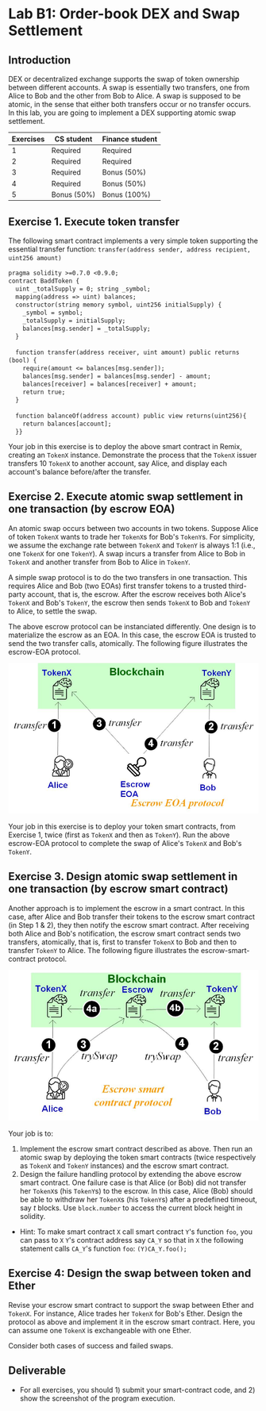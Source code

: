 Lab B1: Order-book DEX and Swap Settlement 
===

Introduction
---

DEX or decentralized exchange supports the swap of token ownership between different accounts. A swap is essentially two transfers, one from Alice to Bob and the other from Bob to Alice. A swap is supposed to be atomic, in the sense that either both transfers occur or no transfer occurs. In this lab, you are going to implement a DEX supporting atomic swap settlement.
 

| Exercises | CS student | Finance student
| --- | --- | --- |
|  1  | Required | Required |
|  2  | Required | Required |
|  3  | Required | Bonus (50%) |
|  4  | Required | Bonus (50%) |
|  5  | Bonus (50%) | Bonus (100%) |

Exercise 1. Execute token transfer 
---

The following smart contract implements a very simple token supporting the essential transfer function: `transfer(address sender, address recipient, uint256 amount)` 

```
pragma solidity >=0.7.0 <0.9.0; 
contract BaddToken {  
  uint _totalSupply = 0; string _symbol;  
  mapping(address => uint) balances;  
  constructor(string memory symbol, uint256 initialSupply) {
    _symbol = symbol;
    _totalSupply = initialSupply;
    balances[msg.sender] = _totalSupply;  
  }
  
  function transfer(address receiver, uint amount) public returns (bool) {    
    require(amount <= balances[msg.sender]);        
    balances[msg.sender] = balances[msg.sender] - amount;    
    balances[receiver] = balances[receiver] + amount;    
    return true;  
  }

  function balanceOf(address account) public view returns(uint256){
    return balances[account];
  }}
```

Your job in this exercise is to deploy the above smart contract in Remix, creating an `TokenX` instance. Demonstrate the process that the `TokenX` issuer transfers 10 `TokenX` to another account, say Alice, and display each account's balance before/after the transfer.

Exercise 2. Execute atomic swap settlement in one transaction (by escrow EOA)
---

An atomic swap occurs between two accounts in two tokens. Suppose Alice of token `TokenX` wants to trade her `TokenX`s for Bob's `TokenY`s. For simplicity, we assume the exchange rate between `TokenX` and `TokenY` is always 1:1 (i.e., one `TokenX` for one `TokenY`). A swap incurs a transfer from Alice to Bob in `TokenX` and another transfer from Bob to Alice in `TokenY`.

A simple swap protocol is to do the two transfers in one transaction. This requires Alice and Bob (two EOAs) first transfer tokens to a trusted third-party account, that is, the escrow. After the escrow receives both Alice's `TokenX` and Bob's `TokenY`, the escrow then sends `TokenX` to Bob and `TokenY` to Alice, to settle the swap. 

The above escrow protocol can be instanciated differently. One design is to materialize the escrow as an EOA. In this case, the escrow EOA is trusted to send the two transfer calls, atomically. The following figure illustrates the escrow-EOA protocol.

![Contract design diagram](lab-escrow3-EOA.jpg)

Your job in this exercise is to deploy your token smart contracts, from Exercise 1, twice (first as `TokenX` and then as `TokenY`). Run the above escrow-EOA protocol to complete the swap of Alice's `TokenX` and Bob's `TokenY`. 

Exercise 3. Design atomic swap settlement in one transaction (by escrow smart contract)
---

Another approach is to implement the escrow in a smart contract. In this case, after Alice and Bob transfer their tokens to the escrow smart contract (in Step 1 & 2), they then notify the escrow smart contract. After receiving both Alice and Bob's notification, the escrow smart contract sends two transfers, atomically, that is, first to transfer `TokenX` to Bob and then to transfer `TokenY` to Alice. The following figure illustrates the escrow-smart-contract protocol.

![Contract design diagram](lab-escrow3.jpg)

Your job is to:

1. Implement the escrow smart contract described as above. Then run an atomic swap by deploying the token smart contracts (twice respectively as `TokenX` and `TokenY` instances) and the escrow smart contract.
2. Design the failure handling protocol by extending the above escrow smart contract. One failure case is that Alice (or Bob) did not transfer her `TokenX`s (his `TokenY`s) to the escrow. In this case, Alice (Bob) should be able to withdraw her `TokenX`s (his `TokenY`s) after a predefined timeout, say *t* blocks. Use `block.number` to access the current block height in solidity.

- Hint: To make smart contract `X` call smart contract `Y`'s function `foo`, you can pass to `X` `Y`'s contract address say `CA_Y` so that in `X` the following statement calls `CA_Y`'s function `foo`: `(Y)CA_Y.foo();` 

Exercise 4: Design the swap between token and Ether
---

Revise your escrow smart contract to support the swap between Ether and `TokenX`. For instance, Alice trades her `TokenX` for Bob's Ether. Design the protocol as above and implement it in the escrow smart contract. Here, you can assume one `TokenX` is exchangeable with one Ether.

Consider both cases of success and failed swaps.

Deliverable
---

- For all exercises, you should 1) submit your smart-contract code, and 2) show the screenshot of the program execution. 
